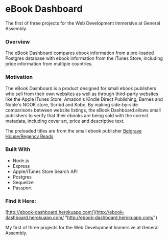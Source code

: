 # eBook Dashboard

The first of three projects for the Web Development Immersive at General Assembly.

### Overview
The eBook Dashboard compares ebook information from a pre-loaded Postgres database with ebook information from the iTunes Store, including price information from multiple countries.

### Motivation
The eBook Dashboard is a product designed for small ebook publishers who sell from their own websites as well as through third-party websites like the Apple iTunes Store, Amazon's Kindle Direct Publishing, Barnes and Noble's NOOK store, Scribd and Kobo. By making side-by-side comparisons between website listings, the eBook Dashboard allows small publishers to verify that their ebooks are being sold with the correct metadata, including cover art, price and descriptive text. 

The preloaded titles are from the small ebook publisher [Belgrave House/Regency Reads](http://www.belgravehouse.com/ "Belgrave House/Regency Reads")

### Built With
* Node.js
* Express
* Apple/iTunes Store Search API
* Postgres
* Sequelize
* Passport

### Find it Here:
[http://ebook-dashboard.herokuapp.com/](http://ebook-dashboard.herokuapp.com/ "http://ebook-dashboard.herokuapp.com/")

My first of three projects for the Web Development Immersive at General Assembly.
